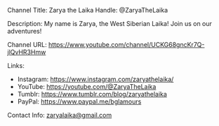 Channel Title: Zarya the Laika
Handle: @ZaryaTheLaika

Description: My name is Zarya, the West Siberian Laika! Join us on our adventures!

Channel URL: https://www.youtube.com/channel/UCKG68gncKr7Q-jlQvHR3Hmw

Links: 
- Instagram: https://www.instagram.com/zaryathelaika/
- YouTube: https://youtube.com/@ZaryaTheLaika
- Tumblr: https://www.tumblr.com/blog/zaryathelaika
- PayPal: https://www.paypal.me/bglamours

Contact Info: zaryalaika@gmail.com
